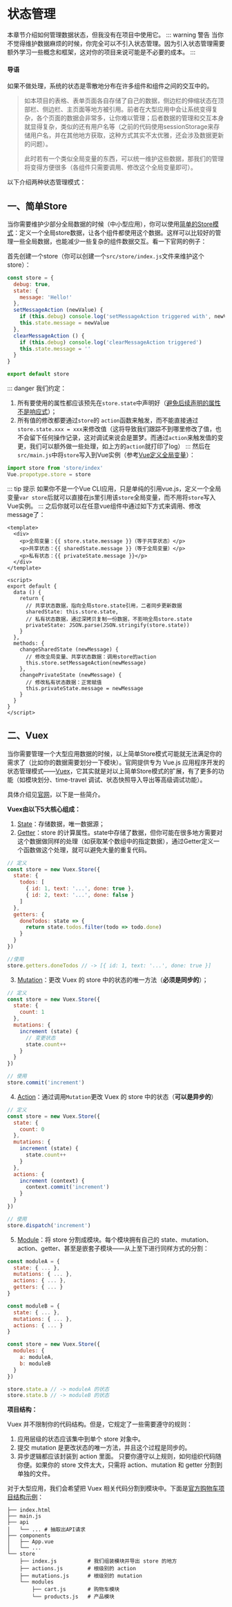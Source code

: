 # 状态管理

本章节介绍如何管理数据状态，但我没有在项目中使用它。
::: warning 警告
当你不觉得维护数据麻烦的时候，你完全可以不引入状态管理。因为引入状态管理需要额外学习一些概念和框架，这对你的项目来说可能是不必要的成本。
:::

#### 导语

如果不做处理，系统的状态是零散地分布在许多组件和组件之间的交互中的。

> 如本项目的表格、表单页面各自存储了自己的数据，侧边栏的伸缩状态在顶部栏、侧边栏、主页面等地方被引用。前者在大型应用中会让系统变得复杂，各个页面的数据会非常多，让你难以管理；后者数据的管理和交互本身就显得复杂，类似的还有用户名等（之前的代码使用sessionStorage来存储用户名，并在其他地方获取，这种方式其实不太优雅，还会涉及数据更新的问题）。 
> 
> 此时若有一个类似全局变量的东西，可以统一维护这些数据，那我们的管理将变得方便很多（各组件只需要调用、修改这个全局变量即可）。


以下介绍两种状态管理模式：
## 一、简单Store

当你需要维护少部分全局数据的时候（中小型应用），你可以使用[简单的Store模式](https://cn.vuejs.org/v2/guide/state-management.html#%E7%AE%80%E5%8D%95%E7%8A%B6%E6%80%81%E7%AE%A1%E7%90%86%E8%B5%B7%E6%AD%A5%E4%BD%BF%E7%94%A8)：定义一个全局store数据，让各个组件都使用这个数据。这样可以比较好的管理一些全局数据，也能减少一些复杂的组件数据交互。看一下官网的例子：

首先创建一个store（你可以创建一个`src/store/index.js`文件来维护这个store）：
``` js
const store = {
  debug: true,
  state: {
    message: 'Hello!'
  },
  setMessageAction (newValue) {
    if (this.debug) console.log('setMessageAction triggered with', newValue)
    this.state.message = newValue
  },
  clearMessageAction () {
    if (this.debug) console.log('clearMessageAction triggered')
    this.state.message = ''
  }
}

export default store
```
::: danger 我们约定：
1. 所有要使用的属性都应该预先在`store.state`中声明好（[避免后续声明的属性不是响应式](https://cn.vuejs.org/v2/guide/reactivity.html#%E5%A3%B0%E6%98%8E%E5%93%8D%E5%BA%94%E5%BC%8F%E5%B1%9E%E6%80%A7)）；
2. 所有值的修改都要通过`store`的 `action`函数来触发，而不能直接通过`store.state.xxx = xxx`来修改值（这将导致我们跟踪不到哪里修改了值，也不会留下任何操作记录，这对调试来说会是噩梦。而通过`action`来触发值的变更，我们可以额外做一些处理，如上方的`action`就打印了log）
:::
然后在`src/main.js`中将`store`写入到Vue实例（参考[Vue定义全局变量](https://blog.csdn.net/yanby921005/article/details/80532984)）：
``` js
import store from 'store/index'
Vue.propotype.store = store
```
::: tip 提示
如果你不是一个Vue CLI应用，只是单纯的引用vue.js，定义一个全局变量`var store`后就可以直接在js里引用该`store`全局变量，而不用将`store`写入Vue实例。
:::
之后你就可以在任意vue组件中通过如下方式来调用、修改message了：
``` vue {3-5,13-16,20-27}
<template>
  <div>
    <p>全局变量：{{ store.state.message }}（等于共享状态）</p>
    <p>共享状态：{{ sharedState.message }}（等于全局变量）</p>
    <p>私有状态：{{ privateState.message }}</p>
  </div>
</template>

<script>
export default {
  data () {
    return {
      // 共享状态数据，指向全局store.state引用，二者同步更新数据
      sharedState: this.store.state,
      // 私有状态数据，通过深拷贝复制一份数据，不影响全局store.state
      privateState: JSON.parse(JSON.stringify(store.state))
    }
  },
  methods: {
    changeSharedState (newMessage) {
      // 修改全局变量、共享状态数据：调用store的action
      this.store.setMessageAction(newMessage)
    },
    changePrivateState (newMessage) {
      // 修改私有状态数据：正常赋值
      this.privateState.message = newMessage
    }
  }
}
</script>
```


## 二、Vuex
当你需要管理一个大型应用数据的时候，以上简单Store模式可能就无法满足你的需求了（比如你的数据需要划分一下模块）。官网提供专为 Vue.js 应用程序开发的状态管理模式——[Vuex](https://vuex.vuejs.org/zh/)，它其实就是对以上简单Store模式的扩展，有了更多的功能（如模块划分、time-travel 调试、状态快照导入导出等高级调试功能）。

具体介绍见[官网](https://vuex.vuejs.org/zh/)，以下是一些简介。

**Vuex由以下5大核心组成：**
1. [State](https://vuex.vuejs.org/zh/guide/state.html)：存储数据，唯一数据源；
2. [Getter](https://vuex.vuejs.org/zh/guide/getters.html)：store 的计算属性。state中存储了数据，但你可能在很多地方需要对这个数据做同样的处理（如获取某个数组中的指定数据），通过Getter定义一个函数做这个处理，就可以避免大量的重复代码。
``` js
// 定义
const store = new Vuex.Store({
  state: {
    todos: [
      { id: 1, text: '...', done: true },
      { id: 2, text: '...', done: false }
    ]
  },
  getters: {
    doneTodos: state => {
      return state.todos.filter(todo => todo.done)
    }
  }
})

//使用
store.getters.doneTodos // -> [{ id: 1, text: '...', done: true }]
```
3. [Mutation](https://vuex.vuejs.org/zh/guide/mutations.html)：更改 Vuex 的 store 中的状态的唯一方法（**必须是同步的**）；
``` js
// 定义
const store = new Vuex.Store({
  state: {
    count: 1
  },
  mutations: {
    increment (state) {
      // 变更状态
      state.count++
    }
  }
})

// 使用
store.commit('increment')
```

4. [Action](https://vuex.vuejs.org/zh/guide/actions.html)：通过调用`Mutation`更改 Vuex 的 store 中的状态（**可以是异步的**）
``` js
// 定义
const store = new Vuex.Store({
  state: {
    count: 0
  },
  mutations: {
    increment (state) {
      state.count++
    }
  },
  actions: {
    increment (context) {
      context.commit('increment')
    }
  }
})

// 使用
store.dispatch('increment')
```

5. [Module](https://vuex.vuejs.org/zh/guide/modules.html)：将 store 分割成模块。每个模块拥有自己的 state、mutation、action、getter、甚至是嵌套子模块——从上至下进行同样方式的分割：
``` js
const moduleA = {
  state: { ... },
  mutations: { ... },
  actions: { ... },
  getters: { ... }
}

const moduleB = {
  state: { ... },
  mutations: { ... },
  actions: { ... }
}

const store = new Vuex.Store({
  modules: {
    a: moduleA,
    b: moduleB
  }
})

store.state.a // -> moduleA 的状态
store.state.b // -> moduleB 的状态
```

**项目结构：**

Vuex 并不限制你的代码结构。但是，它规定了一些需要遵守的规则：
1. 应用层级的状态应该集中到单个 store 对象中。
2. 提交 mutation 是更改状态的唯一方法，并且这个过程是同步的。
3. 异步逻辑都应该封装到 action 里面。
只要你遵守以上规则，如何组织代码随你便。如果你的 store 文件太大，只需将 action、mutation 和 getter 分割到单独的文件。

对于大型应用，我们会希望把 Vuex 相关代码分割到模块中。下面是[官方购物车项目结构示例](https://github.com/vuejs/vuex/tree/dev/examples/shopping-cart)：
```
├── index.html
├── main.js
├── api
│   └── ... # 抽取出API请求
├── components
│   ├── App.vue
│   └── ...
└── store
    ├── index.js          # 我们组装模块并导出 store 的地方
    ├── actions.js        # 根级别的 action
    ├── mutations.js      # 根级别的 mutation
    └── modules
        ├── cart.js       # 购物车模块
        └── products.js   # 产品模块
```

